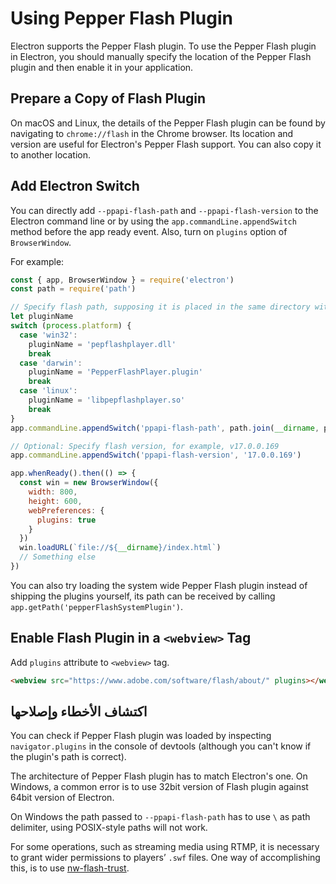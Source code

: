 # Using Pepper Flash Plugin

Electron supports the Pepper Flash plugin. To use the Pepper Flash plugin in Electron, you should manually specify the location of the Pepper Flash plugin and then enable it in your application.

## Prepare a Copy of Flash Plugin

On macOS and Linux, the details of the Pepper Flash plugin can be found by navigating to `chrome://flash` in the Chrome browser. Its location and version are useful for Electron's Pepper Flash support. You can also copy it to another location.

## Add Electron Switch

You can directly add `--ppapi-flash-path` and `--ppapi-flash-version` to the Electron command line or by using the `app.commandLine.appendSwitch` method before the app ready event. Also, turn on `plugins` option of `BrowserWindow`.

For example:

```javascript
const { app, BrowserWindow } = require('electron')
const path = require('path')

// Specify flash path, supposing it is placed in the same directory with main.js.
let pluginName
switch (process.platform) {
  case 'win32':
    pluginName = 'pepflashplayer.dll'
    break
  case 'darwin':
    pluginName = 'PepperFlashPlayer.plugin'
    break
  case 'linux':
    pluginName = 'libpepflashplayer.so'
    break
}
app.commandLine.appendSwitch('ppapi-flash-path', path.join(__dirname, pluginName))

// Optional: Specify flash version, for example, v17.0.0.169
app.commandLine.appendSwitch('ppapi-flash-version', '17.0.0.169')

app.whenReady().then(() => {
  const win = new BrowserWindow({
    width: 800,
    height: 600,
    webPreferences: {
      plugins: true
    }
  })
  win.loadURL(`file://${__dirname}/index.html`)
  // Something else
})
```

You can also try loading the system wide Pepper Flash plugin instead of shipping the plugins yourself, its path can be received by calling `app.getPath('pepperFlashSystemPlugin')`.

## Enable Flash Plugin in a `<webview>` Tag

Add `plugins` attribute to `<webview>` tag.

```html
<webview src="https://www.adobe.com/software/flash/about/" plugins></webview>
```

## اكتشاف الأخطاء وإصلاحها

You can check if Pepper Flash plugin was loaded by inspecting `navigator.plugins` in the console of devtools (although you can't know if the plugin's path is correct).

The architecture of Pepper Flash plugin has to match Electron's one. On Windows, a common error is to use 32bit version of Flash plugin against 64bit version of Electron.

On Windows the path passed to `--ppapi-flash-path` has to use `\` as path delimiter, using POSIX-style paths will not work.

For some operations, such as streaming media using RTMP, it is necessary to grant wider permissions to players’ `.swf` files. One way of accomplishing this, is to use [nw-flash-trust](https://github.com/szwacz/nw-flash-trust).
